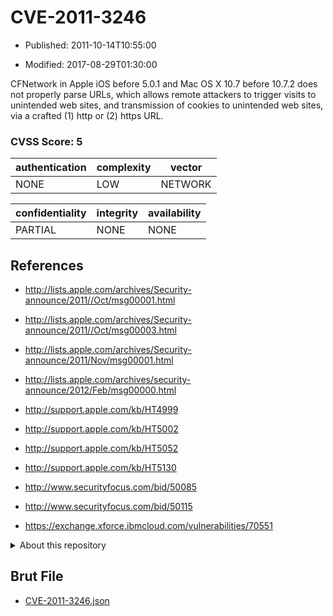 # CVE-2011-3246

- Published: 2011-10-14T10:55:00

- Modified: 2017-08-29T01:30:00

CFNetwork in Apple iOS before 5.0.1 and Mac OS X 10.7 before 10.7.2 does not properly parse URLs, which allows remote attackers to trigger visits to unintended web sites, and transmission of cookies to unintended web sites, via a crafted (1) http or (2) https URL.

### CVSS Score: **5**

| authentication | complexity | vector |
| --- | --- | --- |
| NONE | LOW | NETWORK |

| confidentiality | integrity | availability |
| --- | --- | --- |
| PARTIAL | NONE | NONE |

## References

* http://lists.apple.com/archives/Security-announce/2011//Oct/msg00001.html

* http://lists.apple.com/archives/Security-announce/2011//Oct/msg00003.html

* http://lists.apple.com/archives/Security-announce/2011/Nov/msg00001.html

* http://lists.apple.com/archives/security-announce/2012/Feb/msg00000.html

* http://support.apple.com/kb/HT4999

* http://support.apple.com/kb/HT5002

* http://support.apple.com/kb/HT5052

* http://support.apple.com/kb/HT5130

* http://www.securityfocus.com/bid/50085

* http://www.securityfocus.com/bid/50115

* https://exchange.xforce.ibmcloud.com/vulnerabilities/70551

<details>
<summary>About this repository</summary> 

  This repository is part of the project [Live Hack CVE](https://github.com/Live-Hack-CVE). Main website can be found [www.live-hack.org](https://www.live-hack.org) 
  
  Made by [Sn0wAlice](https://github.com/Sn0wAlice) for the people that care about security and need to have a feed of the latest CVEs. Hope you enjoy it, don't forget to star the repo and follow me on [Twitter](https://twitter.com/Sn0wAlice) and [Github](https://github.com/Sn0wAlice). And that is my [personnal website](https://www.alice-snow.me/)

  - [Home Page](https://github.com/Live-Hack-CVE)
  - [Framework](https://github.com/Live-Hack-CVE/cve-framework)
  - [CVE database](https://github.com/Live-Hack-CVE/full_database)
  - [Changelog](https://github.com/Live-Hack-CVE/Changelog)
</details>

## Brut File

* [CVE-2011-3246.json](https://raw.githubusercontent.com/Live-Hack-CVE/full_database/main/cves/2011/CVE-2011-3246.json)


